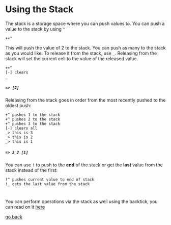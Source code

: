 # Using the Stack

The stack is a storage space where you can push values to. You can push a value to the stack by using `^`

```
++^
```

This will push the value of 2 to the stack. You can push as many to the stack as you would like. To release it from the stack, use `_`. Releasing from the stack will set the current cell to the value of the released value.

```
++^
[-] clears
_
```
##### `=> [2]`

Releasing from the stack goes in order from the most recently pushed to the oldest push:

```
+^ pushes 1 to the stack
+^ pushes 2 to the stack
+^ pushes 3 to the stack
[-] clears all
_> this is 3
_> this is 2
_> this is 1
```
##### `=> 3 2 [1]`

You can use `!` to push to the **end** of the stack or get the **last** value from the stack instead of the first:

```
!^ pushes current value to end of stack
!_ gets the last value from the stack
```

#

You can perform operations via the stack as well using the backtick, you can read on it [here](#Documentation/env.md)


[go back](#Documentation/_README.md)
